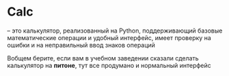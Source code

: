 # Calc

– это калькулятор, реализованный на Python, поддерживающий базовые математические операции и удобный интерфейс, имеет проверку на ошибки и на неправильный ввод знаков операций

Вобщем берите, если вам в учебном заведении сказали сделать калькулятор на **питоне**, тут все продумано и нормальный интерфейс
